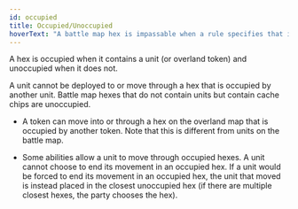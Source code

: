 ```yaml
---
id: occupied
title: Occupied/Unoccupied
hoverText: "A battle map hex is impassable when a rule specifies that it is or contains an obstacle that is impassable, such as another tile used as an obstacle. Red hexes shown in clash or dungeon setup diagrams are impassable hexes. Place a facedown tile of the same shape as the red area over these hexes during setup to indicate this Impassable hexes cannot contain chips. If a hex that contains a chip becomes impassable, remove that chip and place it in the closest unoccupied hex."
---
```


A hex is occupied when it contains a unit (or overland token) and unoccupied when it does not.

A unit cannot be deployed to or move through a hex that is occupied by another unit. Battle map hexes that do not contain units but contain cache chips are unoccupied.

- A token can move into or through a hex on the overland map that is occupied by another token.
Note that this is different from units on the battle map. 

- Some abilities allow a unit to move through occupied hexes.
A unit cannot choose to end its movement in an occupied hex.
If a unit would be forced to end its movement in an occupied hex, the unit that moved is instead placed in the closest unoccupied hex (if
there are multiple closest hexes, the party chooses the hex).